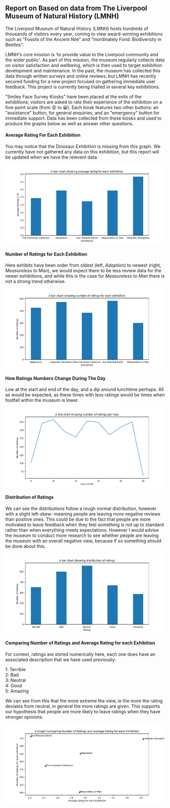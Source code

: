 ## Report on Based on data from The Liverpool Museum of Natural History (LMNH)

The Liverpool Museum of Natural History (LMNH) hosts hundreds of thousands of visitors every year, coming to view award-winning exhibitions such as "Fossils of the Ancient Nile" and "Inordinately Fond: Biodiversity in Beetles".

LMNH's core mission is 'to provide value to the Liverpool community and the wider public'. As part of this mission, the museum regularly collects data on visitor satisfaction and wellbeing, which is then used to target exhibition development and maintenance. In the past, the museum has collected this data through written surveys and online reviews, but LMNH has recently secured funding for a new project focused on gathering immediate user feedback. This project is currently being trialled in several key exhibitions.

"Smiley Face Survey Kiosks" have been placed at the exits of the exhibitions; visitors are asked to rate their experience of the exhibition on a five-point scale (from 😡 to 😀). Each kiosk features two other buttons: an "assistance" button, for general enquiries, and an "emergency" button for immediate support. Data has been collected from these kiosks and used to produce the graphs below as well as answer other questions.


#### Average Rating For Each Exhibition

You may notice that the Dinosaur Exhibition is missing from this graph. We currently have not gathered any data on this exhibition, but this report will be updated when we have the relevent data.

![A bar chart showing average rating for each exhibition](figures/Figure_1.png)

#### Number of Ratings for Each Exhibition

Here exhibits have been order from oldest (left, _Adaption_) to newest (right, _Measureless to Man_), we would expect there to be less review data for the newer exhibitions, and while this is the case for _Measureless to Man_ there is not a strong trend otherwise.

![A bar chart showing number of ratings for each exhibition](figures/Figure_3.png)

#### How Ratings Numbers Change During The Day

Low at the start and end of the day, and a dip around lunchtime perhaps. All as would be expected, as these times with less ratings would be times when footfall within the museum is lower.

![A line chart showing number of ratings per hour](figures/Figure_2.png)


#### Distribution of Ratings 

We can see the distributions follow a rough normal distribution, however with a slight left-skew- meaning people are leaving more negative reviews than positive ones. This could be due to the fact that people are more motivated to leave feedback when they feel something is not up to standard rather than when everything meets expectations. However I would advise the museum to conduct more research to see whether people are leaving the museum with an overall negative view, because if so something should be done about this.

![A bar chart showing the distribution of ratings.](figures/Figure_4.png)


#### Comparing Number of Ratings and Average Rating for each Exhibition

For context, ratings are stored numerically here, each one does have an associated description that we have used previously:

1: Terrible  
2: Bad  
3: Neutral  
4: Good  
5: Amazing  

We can see from this that the more extreme the view, ie the more the rating deviates from neutral, in general the more ratings are given. This supports our hypothesis that people are more likely to leave ratings when they have stronger opinions.


![A graph comparing number of ratings and average rating for each exhibition](figures/Figure_5.png)